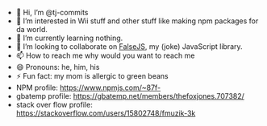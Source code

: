 - 👋 Hi, I’m @tj-commits
- 👀 I’m interested in Wii stuff and other stuff like making npm packages for da world.
- 🌱 I’m currently learning nothing.
- 💞️ I’m looking to collaborate on [FalseJS](https://github.com/tj-commits/falsejs), my (joke) JavaScript library.
- 📫 How to reach me why would you want to reach me
- 😄 Pronouns: he, him, his
- ⚡ Fun fact: my mom is allergic to green beans
- NPM profile: https://www.npmjs.com/~87f-
- gbatemp profile: https://gbatemp.net/members/thefoxjones.707382/
- stack over flow profile: https://stackoverflow.com/users/15802748/fmuzik-3k

<!---
tj-commits/tj-commits is a ✨ special ✨ repository because its `README.md` (this file) appears on your GitHub profile.
You can click the Preview link to take a look at your changes.
--->
